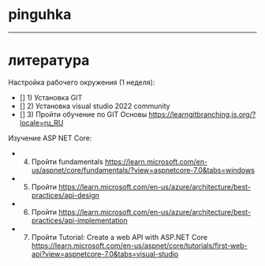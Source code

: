 # pinguhka
 

***
# литература
Настройка рабочего окружения (1 неделя):
- [] 1) Установка GIT
- [] 2) Установка visual studio 2022 community
- [] 3) Пройти обучение по GIT Основы https://learngitbranching.js.org/?locale=ru_RU

Изучение ASP NET Core:
- 4) Пройти fundamentals https://learn.microsoft.com/en-us/aspnet/core/fundamentals/?view=aspnetcore-7.0&tabs=windows
- 5) Пройти https://learn.microsoft.com/en-us/azure/architecture/best-practices/api-design
- 6) Пройти https://learn.microsoft.com/en-us/azure/architecture/best-practices/api-implementation
- 7) Пройти Tutorial: Create a web API with ASP.NET Core https://learn.microsoft.com/en-us/aspnet/core/tutorials/first-web-api?view=aspnetcore-7.0&tabs=visual-studio